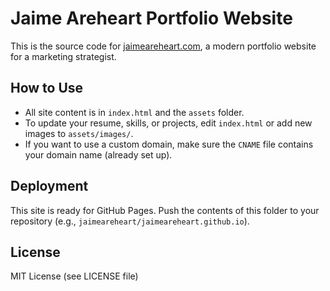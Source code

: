 # Jaime Areheart Portfolio Website

This is the source code for [jaimeareheart.com](https://jaimeareheart.com), a modern portfolio website for a marketing strategist.

## How to Use
- All site content is in `index.html` and the `assets` folder.
- To update your resume, skills, or projects, edit `index.html` or add new images to `assets/images/`.
- If you want to use a custom domain, make sure the `CNAME` file contains your domain name (already set up).

## Deployment
This site is ready for GitHub Pages. Push the contents of this folder to your repository (e.g., `jaimeareheart/jaimeareheart.github.io`).

## License
MIT License (see LICENSE file)
